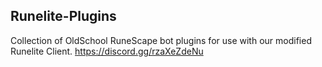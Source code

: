 ## Runelite-Plugins
Collection of OldSchool RuneScape bot plugins for use with our modified Runelite Client.
https://discord.gg/rzaXeZdeNu
